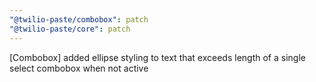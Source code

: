 ```yaml
---
"@twilio-paste/combobox": patch
"@twilio-paste/core": patch
---
```


[Combobox] added ellipse styling to text that exceeds length of a single select combobox when not active
